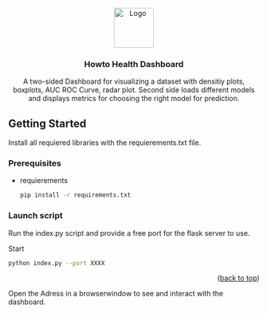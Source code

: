 <!-- PROJECT LOGO -->
<br />
<div align="center">
  <a href="https://github.com/DieBirke/Dashboard">
    <img src="assets/hth_logo.png" alt="Logo" width="80" height="80">
  </a>

  <h3 align="center">Howto Health Dashboard</h3>

  <p align="center">
    A two-sided Dashboard for visualizing a dataset with densitiy plots, boxplots, AUC ROC Curve, radar plot.
    Second side loads different models and displays metrics for choosing the right model for prediction.
  </p>
</div>

<!-- GETTING STARTED -->
## Getting Started

Install all requiered libraries with the requierements.txt file.

### Prerequisites

* requierements
  ```sh
  pip install -r requirements.txt
  ```

### Launch script

Run the index.py script and provide a free port for the flask server to use.

Start
   ```sh
   python index.py --port XXXX
   ```
<p align="right">(<a href="#readme-top">back to top</a>)</p>

Open the Adress in a browserwindow to see and interact with the dashboard.

